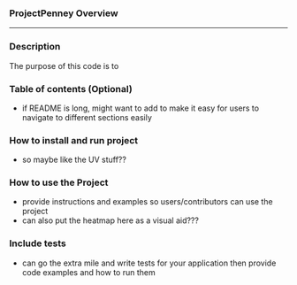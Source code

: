 ### ProjectPenney Overview
---

### Description
The purpose of this code is to 

### Table of contents (Optional)
- if README is long, might want to add to make it easy for users to navigate to different sections easily

### How to install and run project
- so maybe like the UV stuff??

### How to use the Project
- provide instructions and examples so users/contributors can use the project
- can also put the heatmap here as a visual aid???

### Include tests
- can go the extra mile and write tests for your application
then provide code examples and how to run them
